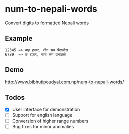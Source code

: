 # num-to-nepali-words
Convert digits to formatted Nepali words

## Example
```
12345 => बाह्र हजार, तीन सय पैँतालीस
6789  => छ हजार, सात सय उनान्नब्बे
```

## Demo
http://www.bibhutipoudyal.com.np/num-to-nepali-words/

## Todos
- [x] User interface for demonstration
- [ ] Support for english language
- [ ] Conversion of higher range numbers
- [ ] Bug fixes for minor anomalies
